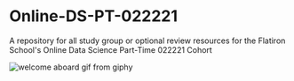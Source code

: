 # Online-DS-PT-022221

A repository for all study group or optional review resources for the Flatiron School's Online Data Science Part-Time 022221 Cohort

![welcome aboard gif from giphy](https://media.giphy.com/media/FQyQEYd0KlYQ/giphy.gif)

